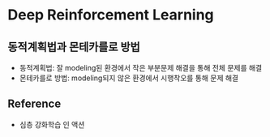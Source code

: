 # Deep Reinforcement Learning

## 동적계획법과 몬테카를로 방법
* 동적계획법: 잘 modeling된 환경에서 작은 부분문제 해결을 통해 전체 문제를 해결
* 몬테카를로 방법: modeling되지 않은 환경에서 시행착오를 통해 문제 해결

## Reference
* 심층 강화학습 인 액션
